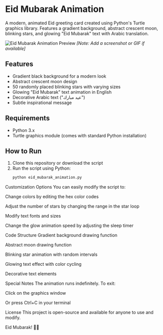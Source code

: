 # Eid Mubarak Animation

A modern, animated Eid greeting card created using Python's Turtle graphics library. Features a gradient background, abstract crescent moon, blinking stars, and glowing "Eid Mubarak" text with Arabic translation.

![Eid Mubarak Animation Preview](preview.gif) *[Note: Add a screenshot or GIF if available]*

## Features

- Gradient black background for a modern look
- Abstract crescent moon design
- 50 randomly placed blinking stars with varying sizes
- Glowing "Eid Mubarak" text animation in English
- Decorative Arabic text ("عيد مبارك")
- Subtle inspirational message

## Requirements

- Python 3.x
- Turtle graphics module (comes with standard Python installation)

## How to Run

1. Clone this repository or download the script
2. Run the script using Python:
   ```bash
   python eid_mubarak_animation.py
Customization Options
You can easily modify the script to:

Change colors by editing the hex color codes

Adjust the number of stars by changing the range in the star loop

Modify text fonts and sizes

Change the glow animation speed by adjusting the sleep timer

Code Structure
Gradient background drawing function

Abstract moon drawing function

Blinking star animation with random intervals

Glowing text effect with color cycling

Decorative text elements

Special Notes
The animation runs indefinitely. To exit:

Click on the graphics window

Or press Ctrl+C in your terminal

License
This project is open-source and available for anyone to use and modify.

Eid Mubarak! 🌙✨
